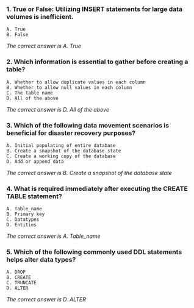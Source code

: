 ### 1. True or False: Utilizing INSERT statements for large data volumes is inefficient.
    A. True 
    B. False

_The correct answer is A. True_
### 2. Which information is essential to gather before creating a table?
    A. Whether to allow duplicate values in each column
    B. Whether to allow null values in each column
    C. The table name
    D. All of the above

_The correct answer is D. All of the above_
### 3. Which of the following data movement scenarios is beneficial for disaster recovery purposes?
    A. Initial populating of entire database
    B. Create a snapshot of the database state
    C. Create a working copy of the database
    D. Add or append data 

_The correct answer is B. Create a snapshot of the database state_
### 4. What is required immediately after executing the CREATE TABLE statement?
    A. Table_name
    B. Primary key
    C. Datatypes
    D. Entities 

_The correct answer is A. Table_name_
### 5. Which of the following commonly used DDL statements helps alter data types?
    A. DROP
    B. CREATE
    C. TRUNCATE
    D. ALTER

_The correct answer is D. ALTER_
